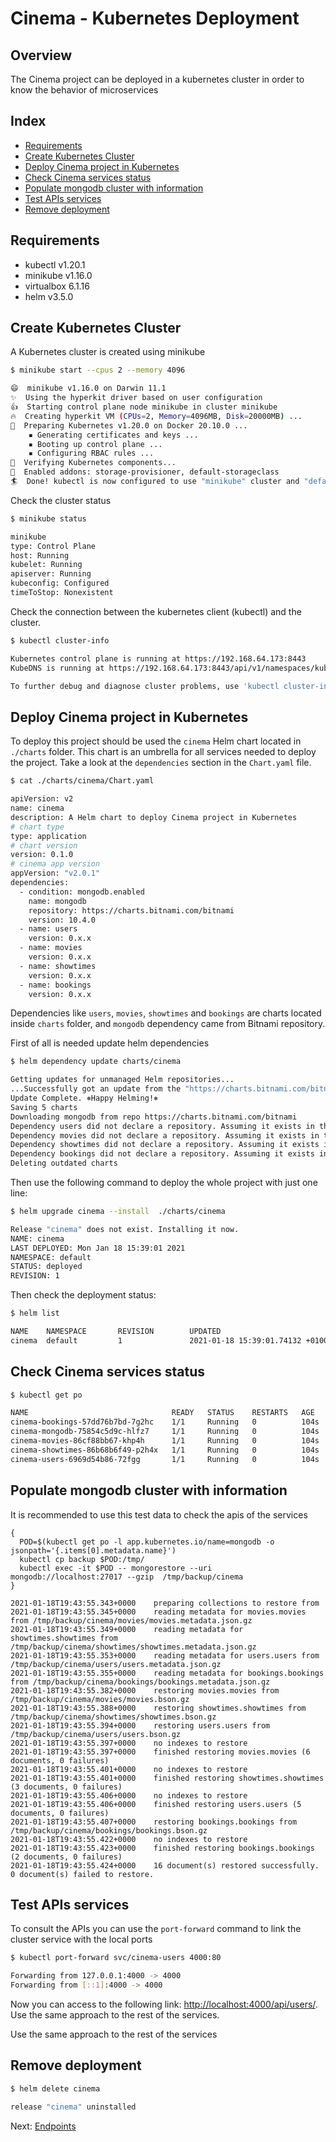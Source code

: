 # Cinema - Kubernetes Deployment

## Overview

The Cinema project can be deployed in a kubernetes cluster in order to know the behavior of microservices

## Index

* [Requirements](#requirements)
* [Create Kubernetes Cluster](#create-kubernetes-cluster)
* [Deploy Cinema project in Kubernetes](#deploy-cinema-project-in-kubernetes)
* [Check Cinema services status](#check-cinema-services-status)
* [Populate mongodb cluster with information](#populate-mongodb-cluster-with-information)
* [Test APIs services](#test-apis-services)
* [Remove deployment](#remove-deployment)

## Requirements

* kubectl v1.20.1
* minikube v1.16.0
* virtualbox 6.1.16
* helm v3.5.0

## Create Kubernetes Cluster

A Kubernetes cluster is created using minikube

```bash
$ minikube start --cpus 2 --memory 4096

😄  minikube v1.16.0 on Darwin 11.1
✨  Using the hyperkit driver based on user configuration
👍  Starting control plane node minikube in cluster minikube
🔥  Creating hyperkit VM (CPUs=2, Memory=4096MB, Disk=20000MB) ...
🐳  Preparing Kubernetes v1.20.0 on Docker 20.10.0 ...
    ▪ Generating certificates and keys ...
    ▪ Booting up control plane ...
    ▪ Configuring RBAC rules ...
🔎  Verifying Kubernetes components...
🌟  Enabled addons: storage-provisioner, default-storageclass
🏄  Done! kubectl is now configured to use "minikube" cluster and "default" namespace by default
```

Check the cluster status

```bash
$ minikube status

minikube
type: Control Plane
host: Running
kubelet: Running
apiserver: Running
kubeconfig: Configured
timeToStop: Nonexistent
```

Check the connection between the kubernetes client (kubectl) and the cluster.

```bash
$ kubectl cluster-info

Kubernetes control plane is running at https://192.168.64.173:8443
KubeDNS is running at https://192.168.64.173:8443/api/v1/namespaces/kube-system/services/kube-dns:dns/proxy

To further debug and diagnose cluster problems, use 'kubectl cluster-info dump'.
```

## Deploy Cinema project in Kubernetes

To deploy this project should be used the `cinema` Helm chart located in `./charts` folder. This chart is an umbrella for all services needed to deploy the project. Take a look at the `dependencies` section in the `Chart.yaml` file.

```bash
$ cat ./charts/cinema/Chart.yaml

apiVersion: v2
name: cinema
description: A Helm chart to deploy Cinema project in Kubernetes
# chart type
type: application
# chart version
version: 0.1.0
# cinema app version
appVersion: "v2.0.1"
dependencies:
  - condition: mongodb.enabled
    name: mongodb
    repository: https://charts.bitnami.com/bitnami
    version: 10.4.0
  - name: users
    version: 0.x.x
  - name: movies
    version: 0.x.x
  - name: showtimes
    version: 0.x.x
  - name: bookings
    version: 0.x.x
```

Dependencies like `users`, `movies`, `showtimes` and `bookings` are charts located inside `charts` folder, and `mongodb` dependency came from Bitnami repository.

First of all is needed update helm dependencies

```bash
$ helm dependency update charts/cinema

Getting updates for unmanaged Helm repositories...
...Successfully got an update from the "https://charts.bitnami.com/bitnami" chart repository
Update Complete. ⎈Happy Helming!⎈
Saving 5 charts
Downloading mongodb from repo https://charts.bitnami.com/bitnami
Dependency users did not declare a repository. Assuming it exists in the charts directory
Dependency movies did not declare a repository. Assuming it exists in the charts directory
Dependency showtimes did not declare a repository. Assuming it exists in the charts directory
Dependency bookings did not declare a repository. Assuming it exists in the charts directory
Deleting outdated charts
```

Then use the following command to deploy the whole project with just one line:

```bash
$ helm upgrade cinema --install  ./charts/cinema

Release "cinema" does not exist. Installing it now.
NAME: cinema
LAST DEPLOYED: Mon Jan 18 15:39:01 2021
NAMESPACE: default
STATUS: deployed
REVISION: 1
```

Then check the deployment status:

```bash
$ helm list

NAME    NAMESPACE       REVISION        UPDATED                                 STATUS          CHART           APP VERSION
cinema  default         1               2021-01-18 15:39:01.74132 +0100 CET     deployed        cinema-0.1.0    v2.0.1
```

## Check Cinema services status

```bash
$ kubectl get po

NAME                                READY   STATUS    RESTARTS   AGE
cinema-bookings-57dd76b7bd-7g2hc    1/1     Running   0          104s
cinema-mongodb-75854c5d9c-hlfz7     1/1     Running   0          104s
cinema-movies-86cf88bb67-khp4h      1/1     Running   0          104s
cinema-showtimes-86b68b6f49-p2h4x   1/1     Running   0          104s
cinema-users-6969d54b86-72fgg       1/1     Running   0          104s
```

## Populate mongodb cluster with information

It is recommended to use this test data to check the apis of the services

```
{
  POD=$(kubectl get po -l app.kubernetes.io/name=mongodb -o jsonpath='{.items[0].metadata.name}')
  kubectl cp backup $POD:/tmp/
  kubectl exec -it $POD -- mongorestore --uri mongodb://localhost:27017 --gzip  /tmp/backup/cinema
}

2021-01-18T19:43:55.343+0000    preparing collections to restore from
2021-01-18T19:43:55.345+0000    reading metadata for movies.movies from /tmp/backup/cinema/movies/movies.metadata.json.gz
2021-01-18T19:43:55.349+0000    reading metadata for showtimes.showtimes from /tmp/backup/cinema/showtimes/showtimes.metadata.json.gz
2021-01-18T19:43:55.353+0000    reading metadata for users.users from /tmp/backup/cinema/users/users.metadata.json.gz
2021-01-18T19:43:55.355+0000    reading metadata for bookings.bookings from /tmp/backup/cinema/bookings/bookings.metadata.json.gz
2021-01-18T19:43:55.382+0000    restoring movies.movies from /tmp/backup/cinema/movies/movies.bson.gz
2021-01-18T19:43:55.388+0000    restoring showtimes.showtimes from /tmp/backup/cinema/showtimes/showtimes.bson.gz
2021-01-18T19:43:55.394+0000    restoring users.users from /tmp/backup/cinema/users/users.bson.gz
2021-01-18T19:43:55.397+0000    no indexes to restore
2021-01-18T19:43:55.397+0000    finished restoring movies.movies (6 documents, 0 failures)
2021-01-18T19:43:55.401+0000    no indexes to restore
2021-01-18T19:43:55.401+0000    finished restoring showtimes.showtimes (3 documents, 0 failures)
2021-01-18T19:43:55.406+0000    no indexes to restore
2021-01-18T19:43:55.406+0000    finished restoring users.users (5 documents, 0 failures)
2021-01-18T19:43:55.407+0000    restoring bookings.bookings from /tmp/backup/cinema/bookings/bookings.bson.gz
2021-01-18T19:43:55.422+0000    no indexes to restore
2021-01-18T19:43:55.423+0000    finished restoring bookings.bookings (2 documents, 0 failures)
2021-01-18T19:43:55.424+0000    16 document(s) restored successfully. 0 document(s) failed to restore.
```

## Test APIs services

To consult the APIs you can use the `port-forward` command to link the cluster service with the local ports

```bash
$ kubectl port-forward svc/cinema-users 4000:80

Forwarding from 127.0.0.1:4000 -> 4000
Forwarding from [::1]:4000 -> 4000
```

Now you can access to the following link: <http://localhost:4000/api/users/>. Use the same approach to the rest of the services.

Use the same approach to the rest of the services

## Remove deployment

```bash
$ helm delete cinema

release "cinema" uninstalled
```

Next: [Endpoints](endpoints.md)